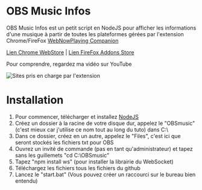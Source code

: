 # OBS Music Infos
OBS Music Infos est un petit script en NodeJS pour afficher les informations d'une musique à partir de toutes les plateformes gérées par l'extension Chrome/FireFox [WebNowPlaying Companion](https://github.com/tjhrulz/WebNowPlaying-BrowserExtension)

[Lien Chrome WebStore](https://chrome.google.com/webstore/detail/webnowplaying-companion/jfakgfcdgpghbbefmdfjkbdlibjgnbli)
| [Lien FireFox Addons Store](https://addons.mozilla.org/en-US/firefox/addon/webnowplaying-companion/)

Pour comprendre, regardez ma vidéo sur YouTube

![](https://i.ibb.co/y0BYrVr/wnp.jpg "Sites pris en charge par l'extension")

# Installation

1. Pour commencer, télécharger et installez [NodeJS](https://nodejs.org/en/download/)
2. Créez un dossier à la racine de votre disque dur, appelez le "OBSmusic" (c'est mieux car j'utilise ce nom tout au long du tuto) dans C:\
3. Dans ce dossier, créez en un autre, appelez le "Files", c'est ici que seront stockés les fichiers txt pour OBS
4. Ouvrez un invité de commande (pas en tant qu'administrateur) et tapez sans les guillemets "cd C:\OBSmusic"
5. Tapez "npm install ws" (pour installer la librairie du WebSocket)
6. Téléchargez les fichiers tous les fichiers du github
7. Lancez le "start.bat" (Vous pouvez créer un raccourci sur le bureau bien entendu)
